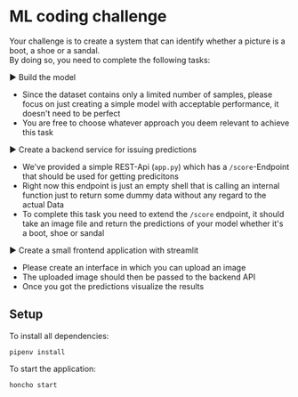 # ML coding challenge

Your challenge is to create a system that can identify whether a picture is a boot, a shoe or a sandal.  
By doing so, you need to complete the following tasks:

:arrow_forward: Build the model
  - Since the dataset contains only a limited number of samples, please focus on just creating a simple model with acceptable performance, it doesn't need to be perfect
  - You are free to choose whatever approach you deem relevant to achieve this task

:arrow_forward: Create a backend service for issuing predictions
  - We've provided a simple REST-Api (`app.py`) which has a `/score`-Endpoint that should be used for getting predicitons
  - Right now this endpoint is just an empty shell that is calling an internal function just to return some dummy data without any regard to the actual Data
  - To complete this task you need to extend the `/score` endpoint, it should take an image file and return the predictions of your model whether it's a boot, shoe or sandal

:arrow_forward: Create a small frontend application with streamlit
  - Please create an interface in which you can upload an image
  - The uploaded image should then be passed to the backend API
  - Once you got the predictions visualize the results




## Setup

To install all dependencies:

```
pipenv install
```


To start the application:

```
honcho start
```
